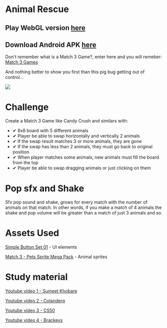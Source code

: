 # Animal Rescue

## Play WebGL version [here](https://ramonferreiracode.itch.io/animal-rescue) 
## Download Android APK [here](https://drive.google.com/file/d/1ttKNjn8Fg_6l5ngJTMneOrd76v9FUZeB/view?usp=sharing) 

Don't remember what is a Match 3 Game?, enter here and you will remeber: [Match 3 Games](https://www.match3games.com)

And nothing better to show you first than this pig bug getting out of control...

[![](https://github.com/lipemon1/match3game/blob/master/Bugs/bug.gif)](https://nodesource.com/products/nsolid)

# Challenge

Create a Match 3 Game like Candy Crush and similars with:

  - ✔ 8x8 board with 5 different animals
  - ✔ Player be able to swap horizontally and vertically 2 animals
  - ✔ If the swap result matches 3 or more animals, they are gone
  - ✔ If the swap has less than 2 animals, they must go back to original position
  - ✔ When player matches some animals, new animals must fill the board from the top
  - ✔ Player be able to swap dragging animals or just clicking on them
  
# Pop sfx and Shake

Sfx pop sound and shake, grows for every match with the number of animals on that match. In other words, if you make a match of 4 animals the shake and pop volume will be greater than a match of just 3 animals and so.

# Assets Used
[Simple Button Set 01](https://assetstore.unity.com/packages/2d/gui/icons/simple-button-set-01-153979) - UI elements

[Match 3 - Pets Sprite Mega Pack](https://assetstore.unity.com/packages/2d/environments/match-3-pets-sprite-mega-pack-73033) - Animal sprites

# Study material
[Youtube vídeo 1 - Sumeet Khobare](https://youtu.be/uoHc-Lz9Lsc)

[Youtube vídeo 2 - Colanderp](https://youtu.be/cqJ5b5aFo5U)

[Youtube vídeo 3 - CS50](https://youtu.be/jNOjPpanOBM)

[Youtube vídeo 4 - Brackeys](https://www.youtube.com/watch?v=9A9yj8KnM8c)



